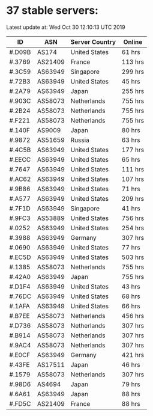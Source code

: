 # 37 stable servers:

Latest update at: Wed Oct 30 12:10:13 UTC 2019

| ID | ASN | Server Country | Online |
| -- | --- | -------------- | ------ |
| #.D09B | AS174 | United States | 61 hrs |
| #.3769 | AS21409 | France | 113 hrs |
| #.3C59 | AS63949 | Singapore | 299 hrs |
| #.72B3 | AS63949 | United States | 45 hrs |
| #.2A79 | AS63949 | Japan | 255 hrs |
| #.903C | AS58073 | Netherlands | 755 hrs |
| #.2B24 | AS58073 | Netherlands | 755 hrs |
| #.F221 | AS58073 | Netherlands | 755 hrs |
| #.140F | AS9009 | Japan | 80 hrs |
| #.9872 | AS51659 | Russia | 63 hrs |
| #.4C5B | AS63949 | United States | 177 hrs |
| #.EECC | AS63949 | United States | 65 hrs |
| #.7647 | AS63949 | United States | 111 hrs |
| #.AC62 | AS63949 | United States | 107 hrs |
| #.9B86 | AS63949 | United States | 71 hrs |
| #.A577 | AS63949 | United States | 209 hrs |
| #.7F1D | AS63949 | Singapore | 41 hrs |
| #.9FC3 | AS53889 | United States | 756 hrs |
| #.0252 | AS63949 | United States | 254 hrs |
| #.3988 | AS63949 | Germany | 307 hrs |
| #.0690 | AS63949 | United States | 77 hrs |
| #.EC5D | AS63949 | United States | 503 hrs |
| #.1385 | AS58073 | Netherlands | 755 hrs |
| #.42A0 | AS63949 | Japan | 755 hrs |
| #.D1F4 | AS63949 | United States | 43 hrs |
| #.76DC | AS63949 | United States | 68 hrs |
| #.1AFA | AS63949 | United States | 66 hrs |
| #.B7EE | AS58073 | Netherlands | 456 hrs |
| #.D736 | AS58073 | Netherlands | 307 hrs |
| #.B914 | AS58073 | Netherlands | 307 hrs |
| #.9AC4 | AS58073 | Netherlands | 307 hrs |
| #.E0CF | AS63949 | Germany | 421 hrs |
| #.43FE | AS17511 | Japan | 46 hrs |
| #.1579 | AS58073 | Netherlands | 307 hrs |
| #.98D6 | AS4694 | Japan | 79 hrs |
| #.6A61 | AS63949 | Japan | 88 hrs |
| #.FD5C | AS21409 | France | 88 hrs |

